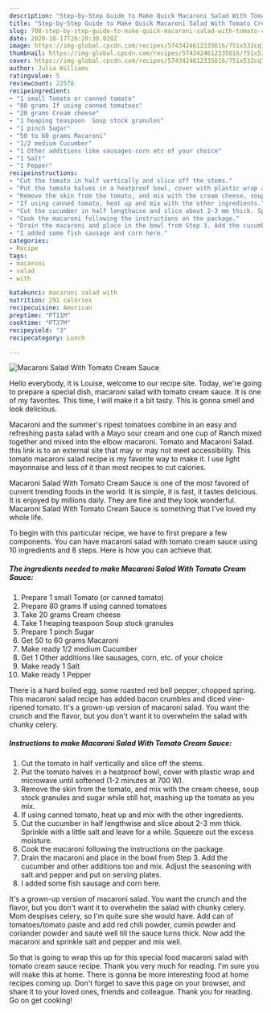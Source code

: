 ```yaml
---
description: "Step-by-Step Guide to Make Quick Macaroni Salad With Tomato Cream Sauce"
title: "Step-by-Step Guide to Make Quick Macaroni Salad With Tomato Cream Sauce"
slug: 708-step-by-step-guide-to-make-quick-macaroni-salad-with-tomato-cream-sauce
date: 2020-10-17T20:29:30.028Z
image: https://img-global.cpcdn.com/recipes/5743424612335616/751x532cq70/macaroni-salad-with-tomato-cream-sauce-recipe-main-photo.jpg
thumbnail: https://img-global.cpcdn.com/recipes/5743424612335616/751x532cq70/macaroni-salad-with-tomato-cream-sauce-recipe-main-photo.jpg
cover: https://img-global.cpcdn.com/recipes/5743424612335616/751x532cq70/macaroni-salad-with-tomato-cream-sauce-recipe-main-photo.jpg
author: Julia Williams
ratingvalue: 5
reviewcount: 22578
recipeingredient:
- "1 small Tomato or canned tomato"
- "80 grams If using canned tomatoes"
- "20 grams Cream cheese"
- "1 heaping teaspoon  Soup stock granules"
- "1 pinch Sugar"
- "50 to 60 grams Macaroni"
- "1/2 medium Cucumber"
- "1 Other additions like sausages corn etc of your choice"
- "1 Salt"
- "1 Pepper"
recipeinstructions:
- "Cut the tomato in half vertically and slice off the stems."
- "Put the tomato halves in a heatproof bowl, cover with plastic wrap and microwave until softened (1-2 minutes at 700 W)."
- "Remove the skin from the tomato, and mix with the cream cheese, soup stock granules and sugar while still hot, mashing up the tomato as you mix."
- "If using canned tomato, heat up and mix with the other ingredients."
- "Cut the cucumber in half lengthwise and slice about 2-3 mm thick. Sprinkle with a little salt and leave for a while. Squeeze out the excess moisture."
- "Cook the macaroni following the instructions on the package."
- "Drain the macaroni and place in the bowl from Step 3. Add the cucumber and other additions too and mix. Adjust the seasoning with salt and pepper and put on serving plates."
- "I added some fish sausage and corn here."
categories:
- Recipe
tags:
- macaroni
- salad
- with

katakunci: macaroni salad with 
nutrition: 291 calories
recipecuisine: American
preptime: "PT11M"
cooktime: "PT37M"
recipeyield: "3"
recipecategory: Lunch

---
```



![Macaroni Salad With Tomato Cream Sauce](https://img-global.cpcdn.com/recipes/5743424612335616/751x532cq70/macaroni-salad-with-tomato-cream-sauce-recipe-main-photo.jpg)

Hello everybody, it is Louise, welcome to our recipe site. Today, we're going to prepare a special dish, macaroni salad with tomato cream sauce. It is one of my favorites. This time, I will make it a bit tasty. This is gonna smell and look delicious.

Macaroni and the summer&#39;s ripest tomatoes combine in an easy and refreshing pasta salad with a Mayo sour cream and one cup of Ranch mixed together and mixed into the elbow macaroni. Tomato and Macaroni Salad. this link is to an external site that may or may not meet accessibility. This tomato macaroni salad recipe is my favorite way to make it. I use light mayonnaise and less of it than most recipes to cut calories.

Macaroni Salad With Tomato Cream Sauce is one of the most favored of current trending foods in the world. It is simple, it is fast, it tastes delicious. It is enjoyed by millions daily. They are fine and they look wonderful. Macaroni Salad With Tomato Cream Sauce is something that I've loved my whole life.


To begin with this particular recipe, we have to first prepare a few components. You can have macaroni salad with tomato cream sauce using 10 ingredients and 8 steps. Here is how you can achieve that.

<!--inarticleads1-->

##### The ingredients needed to make Macaroni Salad With Tomato Cream Sauce:

1. Prepare 1 small Tomato (or canned tomato)
1. Prepare 80 grams If using canned tomatoes
1. Take 20 grams Cream cheese
1. Take 1 heaping teaspoon  Soup stock granules
1. Prepare 1 pinch Sugar
1. Get 50 to 60 grams Macaroni
1. Make ready 1/2 medium Cucumber
1. Get 1 Other additions like sausages, corn, etc. of your choice
1. Make ready 1 Salt
1. Make ready 1 Pepper


There is a hard boiled egg, some roasted red bell pepper, chopped spring. This macaroni salad recipe has added bacon crumbles and diced vine-ripened tomato. It&#39;s a grown-up version of macaroni salad. You want the crunch and the flavor, but you don&#39;t want it to overwhelm the salad with chunky celery. 

<!--inarticleads2-->

##### Instructions to make Macaroni Salad With Tomato Cream Sauce:

1. Cut the tomato in half vertically and slice off the stems.
1. Put the tomato halves in a heatproof bowl, cover with plastic wrap and microwave until softened (1-2 minutes at 700 W).
1. Remove the skin from the tomato, and mix with the cream cheese, soup stock granules and sugar while still hot, mashing up the tomato as you mix.
1. If using canned tomato, heat up and mix with the other ingredients.
1. Cut the cucumber in half lengthwise and slice about 2-3 mm thick. Sprinkle with a little salt and leave for a while. Squeeze out the excess moisture.
1. Cook the macaroni following the instructions on the package.
1. Drain the macaroni and place in the bowl from Step 3. Add the cucumber and other additions too and mix. Adjust the seasoning with salt and pepper and put on serving plates.
1. I added some fish sausage and corn here.


It&#39;s a grown-up version of macaroni salad. You want the crunch and the flavor, but you don&#39;t want it to overwhelm the salad with chunky celery. Mom despises celery, so I&#39;m quite sure she would have. Add can of tomatoes/tomato paste and add red chili powder, cumin powder and coriander powder and sauté well till the sauce turns thick. Now add the macaroni and sprinkle salt and pepper and mix well. 

So that is going to wrap this up for this special food macaroni salad with tomato cream sauce recipe. Thank you very much for reading. I'm sure you will make this at home. There is gonna be more interesting food at home recipes coming up. Don't forget to save this page on your browser, and share it to your loved ones, friends and colleague. Thank you for reading. Go on get cooking!
